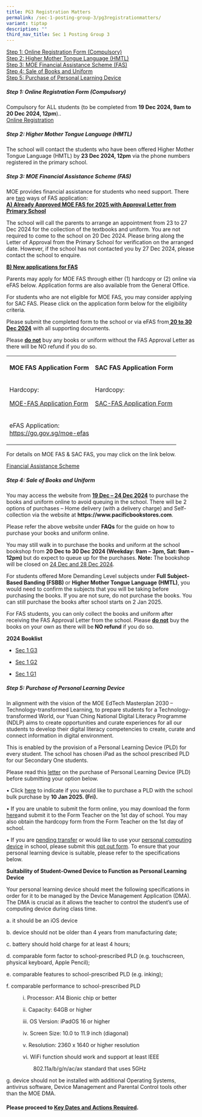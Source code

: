 ```yaml
---
title: PG3 Registration Matters
permalink: /sec-1-posting-group-3/pg3registrationmatters/
variant: tiptap
description: ""
third_nav_title: Sec 1 Posting Group 3
---
```

<p><u>Step 1: Online Registration Form (Compulsory)</u>
<br><u>Step 2: Higher Mother Tongue Language (HMTL)</u>
<br><u>Step 3: MOE Financial Assistance Scheme (FAS)</u>
<br><u>Step 4: Sale of Books and Uniform</u>
<br><u>Step 5: Purchase of Personal Learning Device</u>
<br>
</p>
<h5><strong>Step 1: Online Registration Form (Compulsory)</strong><br></h5>
<p>Compulsory for ALL students (to be completed from <strong>19 Dec 2024, 9am to 20 Dec 2024, 12pm</strong>)..
<br><a href="https://go.gov.sg/ycs-s1reg2025" rel="noopener noreferrer nofollow" target="_blank">Online Registration</a>
</p>
<h5><strong>Step 2: Higher Mother Tongue Language (HMTL)</strong><br></h5>
<p>The school will contact the students who have been offered Higher Mother
Tongue Language (HMTL) by <strong>23 Dec 2024, 12pm</strong> via the phone
numbers registered in the primary school.
<br>
</p>
<h5><strong>Step 3: MOE Financial Assistance Scheme (FAS)</strong><br></h5>
<p>MOE provides financial assistance for students who need support. There
are <u>two</u> ways of FAS application:
<br><strong><u>A) Already Approved MOE FAS for 2025 with Approval Letter from Primary School</u></strong>
<br>
</p>
<p>The school will call the parents to arrange an appointment from 23 to
27 Dec 2024 for the collection of the textbooks and uniform. You are not
required to come to the school on 20 Dec 2024. Please bring along the Letter
of Approval from the Primary School for verification on the arranged date.
However, if the school has not contacted you by 27 Dec 2024, please contact
the school to enquire.</p>
<p><strong><u>B) New applications for FAS</u></strong>
<br>
</p>
<p>Parents may apply for MOE FAS through either (1) hardcopy or (2) online
via eFAS below. Application forms are also available from the General Office.&nbsp;</p>
<p>For students who are not eligible for MOE FAS, you may consider applying
for SAC FAS. Please click on the application form below for the eligibility
criteria.</p>
<p>Please submit the completed form to the school or via eFAS from<strong><u>&nbsp;20 to 30 Dec 2024</u></strong>&nbsp;with
all supporting documents.</p>
<p>Please&nbsp;<strong><u>do not</u></strong>&nbsp;buy any books or uniform
without the FAS Approval Letter as there will be NO refund if you do so.</p>
<table style="minWidth: 50px">
<colgroup>
<col>
<col>
</colgroup>
<tbody>
<tr>
<th rowspan="1" colspan="1">
<p>MOE FAS Application Form</p>
</th>
<th rowspan="1" colspan="1">
<p>SAC FAS Application Form</p>
</th>
</tr>
<tr>
<td rowspan="1" colspan="1">
<p>Hardcopy:</p>
<p><a href="https://www.yuanchingsec.moe.edu.sg/files/MOE_FAS_Application_Form_2025.pdf" rel="noopener nofollow" target="_blank">MOE-FAS Application Form</a>
</p>
</td>
<td rowspan="1" colspan="1">
<p>Hardcopy:</p>
<p><a href="https://www.yuanchingsec.moe.edu.sg/files/SAC_FAS_Application_Form_2024.pdf" rel="noopener nofollow" target="_blank">SAC-FAS Application Form</a>
</p>
</td>
</tr>
<tr>
<td rowspan="1" colspan="1">
<p>eFAS Application:
<br><a href="https://go.gov.sg/moe-efas" rel="noopener noreferrer nofollow" target="_blank">https://go.gov.sg/moe-efas</a>
</p>
</td>
<td rowspan="1" colspan="1">
<p></p>
</td>
</tr>
</tbody>
</table>
<p>For details on MOE FAS &amp; SAC FAS, you may click on the link below.</p>
<p><a href="https://www.yuanchingsec.moe.edu.sg/others/financial-assistance-scheme-fas/" rel="noopener noreferrer nofollow" target="_blank">Financial Assistance Scheme</a>
</p>
<h5><strong>Step 4: Sale of Books and Uniform</strong><br></h5>
<p>You may access the website from <strong><u>19 Dec – 24 Dec 2024</u></strong> to
purchase the books and uniform online to avoid queuing in the school. There
will be 2 options of purchases – Home delivery (with a delivery charge)
and Self-collection via the website at&nbsp;<strong><a rel="noopener noreferrer nofollow" target="_blank">https://www.pacificbookstores.com</a></strong>.</p>
<p>Please refer&nbsp;the above website under <strong>FAQs</strong>&nbsp;for
the guide on how to purchase your books and uniform online.</p>
<p>You may still walk in to purchase the books and uniform at the school
bookshop from <strong>20 Dec to 30 Dec 2024 (Weekday: 9am – 3pm, Sat: 9am – 12pm) </strong>but
do expect to queue up for the purchases. <strong>Note:</strong> The bookshop
will be closed on <u>24 Dec and 28 Dec 2024</u>.</p>
<p>For students offered More Demanding Level subjects under&nbsp;<strong>Full Subject-Based Banding (FSBB)&nbsp;</strong>or&nbsp;<strong>Higher Mother Tongue Language (HMTL)</strong>,
you would need to confirm the subjects that you will be taking before purchasing
the books. If you are not sure, do not purchase the books. You can still
purchase the books after school starts on 2 Jan 2025.</p>
<p>For FAS students, you can only collect the books and uniform after receiving
the FAS Approval Letter from the school. Please <strong><u>do not</u></strong> buy
the books on your own as there will be<strong>&nbsp;NO refund</strong>&nbsp;if
you do so.</p>
<p><strong>2024 Booklist</strong>
</p>
<ul data-tight="true" class="tight">
<li>
<p><a href="https://www.yuanchingsec.moe.edu.sg/files/S1_G3.pdf" rel="noopener nofollow" target="_blank">Sec 1 G3</a>
</p>
</li>
<li>
<p><a href="https://www.yuanchingsec.moe.edu.sg/files/S1_G2.pdf" rel="noopener nofollow" target="_blank">Sec 1 G2</a>
</p>
</li>
<li>
<p><a href="https://www.yuanchingsec.moe.edu.sg/files/S1_G1.pdf" rel="noopener nofollow" target="_blank">Sec 1 G1</a>
</p>
</li>
</ul>
<h5><strong>Step 5: Purchase of Personal Learning Device</strong><br></h5>
<p>In alignment with the vision of the MOE EdTech Masterplan 2030 – Technology-transformed
Learning, to prepare students for a Technology-transformed World, our Yuan
Ching National Digital Literacy Programme (NDLP) aims to create opportunities
and curate experiences for all our students to develop their digital literacy
competencies to create, curate and connect information in digital environment.&nbsp;</p>
<p>This is enabled by the provision of a Personal Learning Device (PLD) for
every student. The school has chosen iPad as the school prescribed PLD
for our Secondary One students.</p>
<p>Please read this <a href="https://go.gov.sg/ycs-ip4-2025" rel="noopener noreferrer nofollow" target="_blank">letter</a> on the purchase of Personal
Learning Device (PLD) before submitting your option below.</p>
<p>• Click <a href="https://go.gov.sg/pdlpadmin" rel="noopener noreferrer nofollow" target="_blank">here</a> to
indicate if you would like to purchase a PLD with the school bulk purchase
by <strong>10 Jan 2025. (Fri).</strong>
</p>
<p>• If you are unable to submit the form online, you may download the form
<a href="https://go.gov.sg/ycs-ip4hardcopy-2025" rel="noopener noreferrer nofollow" target="_blank">here</a>and submit it to the Form Teacher on the 1st day of school. You
may also obtain the hardcopy form from the Form Teacher on the 1st day
of school.</p>
<p>• If you are <u>pending transfer</u> or would like to use your <u>personal computing device</u> in
school, please submit this <a href="https://go.gov.sg/ycs-pld-optout2025" rel="noopener noreferrer nofollow" target="_blank">opt out form</a>. To ensure
that your personal learning device is suitable, please refer to the specifications
below.</p>
<p><strong>Suitability of Student-Owned Device to Function as Personal Learning Device</strong> 
<br>
</p>
<p>Your personal learning device should meet the following specifications
in order for it to be managed by the Device Management Application (DMA).
The DMA is crucial as it allows the teacher to control the student’s use
of computing device during class time.</p>
<p>a. it should be an iOS device</p>
<p>b. device should not be older than 4 years from manufacturing date;</p>
<p>c. battery should hold charge for at least 4 hours;</p>
<p>d. comparable form factor to school-prescribed PLD (e.g. touchscreen,
physical keyboard, Apple Pencil);</p>
<p>e. comparable features to school-prescribed PLD (e.g. inking);</p>
<p>f. comparable performance to school-prescribed PLD</p>
<p>&nbsp;&nbsp;&nbsp;&nbsp;&nbsp;&nbsp;&nbsp;&nbsp;&nbsp;&nbsp; i. Processor:
A14 Bionic chip or better</p>
<p>&nbsp;&nbsp;&nbsp;&nbsp;&nbsp;&nbsp;&nbsp;&nbsp;&nbsp;&nbsp; ii. Capacity:
64GB or higher</p>
<p>&nbsp;&nbsp;&nbsp;&nbsp;&nbsp;&nbsp;&nbsp;&nbsp;&nbsp;&nbsp; iii. OS Version:
iPadOS 16 or higher</p>
<p>&nbsp;&nbsp;&nbsp;&nbsp;&nbsp;&nbsp;&nbsp;&nbsp;&nbsp;&nbsp; iv. Screen
Size: 10.0 to 11.9 inch (diagonal)</p>
<p>&nbsp;&nbsp;&nbsp;&nbsp;&nbsp;&nbsp;&nbsp;&nbsp;&nbsp;&nbsp; v. Resolution:
2360 x 1640 or higher resolution</p>
<p>&nbsp;&nbsp;&nbsp;&nbsp;&nbsp;&nbsp;&nbsp;&nbsp;&nbsp;&nbsp; vi. WiFi
function should work and support at least IEEE</p>
<p>&nbsp;&nbsp;&nbsp;&nbsp;&nbsp;&nbsp;&nbsp;&nbsp;&nbsp;&nbsp;&nbsp;&nbsp;&nbsp;&nbsp;&nbsp;&nbsp;&nbsp;
802.11a/b/g/n/ac/ax standard that uses 5GHz</p>
<p>g. device should not be installed with additional Operating Systems, antivirus
software, Device Management and Parental Control tools other than the MOE
DMA.</p>
<h4>Please proceed to <a href="/2024-intake-sec-1-registration/sec-1-posting-group-3/keydatesandactionsrequired/" rel="noopener noreferrer nofollow" target="_blank">Key Dates and Actions Required</a>.</h4>
<p></p>